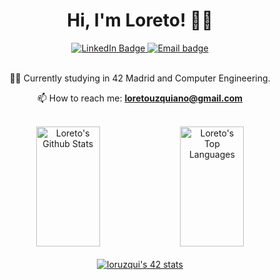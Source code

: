 <div align="center">
   	<h1 align="center">Hi, I'm Loreto! 👋🏼</h1>
    	<a href="https://www.linkedin.com/in/loreto-uzquiano-9074682b4/">
		<img src="https://img.shields.io/badge/LinkedIn-0077B5?style=for-the-badge&logo=linkedin&logoColor=white" alt="LinkedIn Badge"/>
	</a>
	<a href="mailto:loretouzquiano@gmail.com">
		<img src="https://img.shields.io/badge/Gmail-D14836?style=for-the-badge&logo=gmail&logoColor=white" alt="Email badge"/>
	</a>
</div>

<br>
<div align="center">

👨‍💻 Currently studying in 42 Madrid and Computer Engineering.

📫 How to reach me: **loretouzquiano@gmail.com**
</div>

<br>
<div align="center">
	<a width="100%">
	<a href="https://github.com/loreeue"><img alt="Loreto's Github Stats" src="https://denvercoder1-github-readme-stats.vercel.app/api?username=loreeue&show_icons=true&include_all_commits=true&theme=react&bg_color=0D1117&title_color=fff&icon_color=79ff97&hide_border=true" height="192" width="45%"/></a>
	<a href="https://github.com/loreeue"><img alt="Loreto's Top Languages" src="https://denvercoder1-github-readme-stats.vercel.app/api/top-langs/?username=loreeue&langs_count=8&layout=compact&theme=react&bg_color=0D1117&title_color=fff&icon_color=79ff97&hide_border=true&hide_progress=true" height="192px" width="45%"/></a>
	</a>
</div>

<br>
<div align=center>
	<a href="https://github.com/oakoudad/badge42"><img src="https://badge.mediaplus.ma/starryblue/loruzqui" alt="loruzqui's 42 stats" /></a>
</div>
